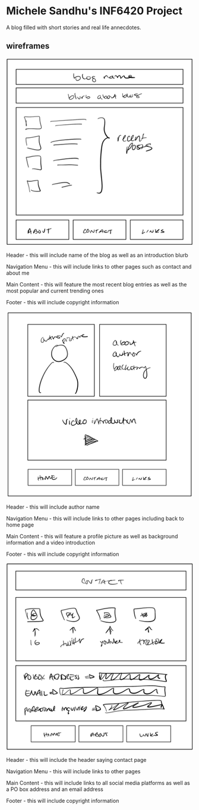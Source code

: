 # Michele Sandhu's INF6420 Project

A blog filled with short stories and real life annecdotes.

## wireframes

![Wireframe of Landing Page](wireframes/homepage.jpg)

Header - this will include name of the blog as well as an introduction blurb

Navigation Menu - this will include links to other pages such as contact and about me

Main Content - this will feature the most recent blog entries as well as the most popular and current trending ones

Footer - this will include copyright information

![Wireframe of About Page](wireframes/aboutpage.jpg)

Header - this will include author name

Navigation Menu - this will include links to other pages including  back to home page

Main Content - this will feature a profile picture as well as background information and a video introduction

Footer - this will include copyright information

![Wireframe of Contact Page](wireframes/contactpage.jpg)

Header - this will include the header saying contact page

Navigation Menu - this will include links to other pages

Main Content - this will include links to all social media platforms as well as a PO box address and an email address

Footer - this will include copyright information
